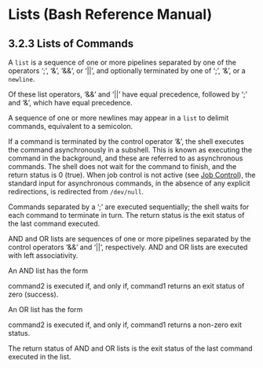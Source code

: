 # Lists \(Bash Reference Manual\)

## 3.2.3 Lists of Commands

A `list` is a sequence of one or more pipelines separated by one of the operators ‘;’, ‘&’, ‘&&’, or ‘\|\|’, and optionally terminated by one of ‘;’, ‘&’, or a `newline`.

Of these list operators, ‘&&’ and ‘\|\|’ have equal precedence, followed by ‘;’ and ‘&’, which have equal precedence.

A sequence of one or more newlines may appear in a `list` to delimit commands, equivalent to a semicolon.

If a command is terminated by the control operator ‘&’, the shell executes the command asynchronously in a subshell. This is known as executing the command in the background, and these are referred to as asynchronous commands. The shell does not wait for the command to finish, and the return status is 0 \(true\). When job control is not active \(see [Job Control](job-control-bash-reference-manual.md#Job-Control)\), the standard input for asynchronous commands, in the absence of any explicit redirections, is redirected from `/dev/null`.

Commands separated by a ‘;’ are executed sequentially; the shell waits for each command to terminate in turn. The return status is the exit status of the last command executed.

AND and OR lists are sequences of one or more pipelines separated by the control operators ‘&&’ and ‘\|\|’, respectively. AND and OR lists are executed with left associativity.

An AND list has the form

command2 is executed if, and only if, command1 returns an exit status of zero \(success\).

An OR list has the form

command2 is executed if, and only if, command1 returns a non-zero exit status.

The return status of AND and OR lists is the exit status of the last command executed in the list.

